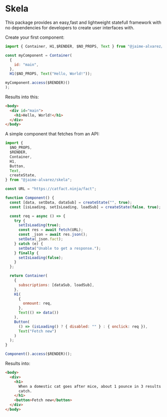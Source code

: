 # Skela

This package provides an easy,fast and lightweight statefull framework with no dependencies for developers to create user interfaces with.

Create your first component:

```javascript
import { Container, H1,$RENDER, $NO_PROPS, Text } from "@jaime-alvarez/skela";

const myComponent = Container(
  {
    id: "main",
  },
  H1($NO_PROPS, Text("Hello, World!"));

myComponent.access($RENDER)()
);
```

Results into this:

```html
<body>
  <div id="main">
    <h1>Hello, World!</h1>
  </div>
</body>
```

A simple component that fetches from an API:

```javascript
import {
  $NO_PROPS,
  $RENDER,
  Container,
  H1,
  Button,
  Text,
  createState,
} from "@jaime-alvarez/skela";

const URL = "https://catfact.ninja/fact";

function Component() {
  const [data, setData, dataSub] = createState("", true);
  const [isLoading, setIsLoading, loadSub] = createState(false, true);

  const req = async () => {
    try {
      setIsLoading(true);
      const res = await fetch(URL);
      const _json = await res.json();
      setData(_json.fact);
    } catch (e) {
      setData("Unable to get a response.");
    } finally {
      setIsLoading(false);
    }
  };

  return Container(
    {
      subscriptions: [dataSub, loadSub],
    },
    H1(
      {
        onmount: req,
      },
      Text(() => data())
    ),
    Button(
      () => (isLoading() ? { disabled: "" } : { onclick: req }),
      Text("Fetch new")
    )
  );
}

Component().access($RENDER)();
```

Results into:

```html
<body>
  <div>
    <h1>
      When a domestic cat goes after mice, about 1 pounce in 3 results in a
      catch.
    </h1>
    <button>Fetch new</button>
  </div>
</body>
```
